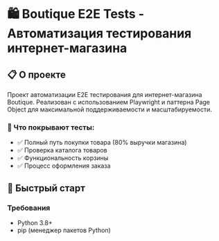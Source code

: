 # 🛍️ Boutique E2E Tests - Автоматизация тестирования интернет-магазина

## 📋 О проекте

Проект автоматизации E2E тестирования для интернет-магазина Boutique. Реализован с использованием Playwright и паттерна Page Object для максимальной поддерживаемости и масштабируемости.

### 🎯 Что покрывают тесты:
- ✅ Полный путь покупки товара (80% выручки магазина)
- ✅ Проверка каталога товаров
- ✅ Функциональность корзины
- ✅ Процесс оформления заказа

## 🚀 Быстрый старт

### Требования
- Python 3.8+
- pip (менеджер пакетов Python)
